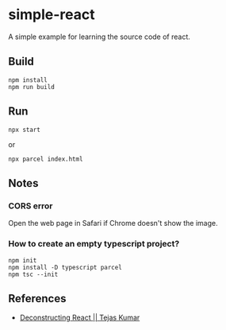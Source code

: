 # simple-react
A simple example for learning the source code of react.

## Build
```
npm install
npm run build
```

## Run
```
npx start
```

or

```
npx parcel index.html
```

## Notes
### CORS error
Open the web page in Safari if Chrome doesn't show the image.

### How to create an empty typescript project?
```
npm init
npm install -D typescript parcel
npm tsc --init
```

## References
- [Deconstructing React || Tejas Kumar](https://www.youtube.com/watch?v=f2mMOiCSj5c&ab_channel=CodingTech)

